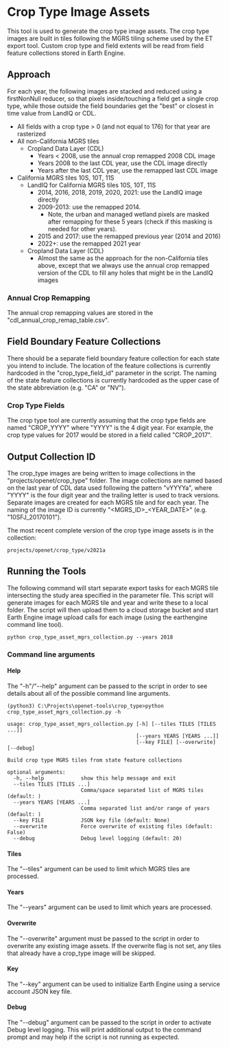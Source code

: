 # Crop Type Image Assets

This tool is used to generate the crop type image assets.  The crop type images are built in tiles following the MGRS tiling scheme used by the ET export tool.  Custom crop type and field extents will be read from field feature collections stored in Earth Engine.

## Approach

For each year, the following images are stacked and reduced using a firstNonNull reducer, so that pixels inside/touching a field get a single crop type, while those outside the field boundaries get the "best" or closest in time value from LandIQ or CDL.

- All fields with a crop type > 0 (and not equal to 176) for that year are rasterized
- All non-California MGRS tiles
  - Cropland Data Layer (CDL)
    - Years < 2008, use the annual crop remapped 2008 CDL image
    - Years 2008 to the last CDL year, use the CDL image directly
    - Years after the last CDL year, use the remapped last CDL image
- California MGRS tiles 10S, 10T, 11S
  - LandIQ for California MGRS tiles 10S, 10T, 11S
      - 2014, 2016, 2018, 2019, 2020, 2021: use the LandIQ image directly
      - 2009-2013: use the remapped 2014.  
        - Note, the urban and managed wetland pixels are masked after remapping for these 5 years (check if this masking is needed for other years).
      - 2015 and 2017: use the remapped previous year (2014 and 2016)
      - 2022+: use the remapped 2021 year
  - Cropland Data Layer (CDL)
    - Almost the same as the approach for the non-California tiles above, except that we always use the annual crop remapped version of the CDL to fill any holes that might be in the LandIQ images

### Annual Crop Remapping

The annual crop remapping values are stored in the "cdl_annual_crop_remap_table.csv".

## Field Boundary Feature Collections

There should be a separate field boundary feature collection for each state you intend to include.  The location of the feature collections is currently hardcoded in the "crop_type_field_id" parameter in the script.  The naming of the state feature collections is currently hardcoded as the upper case of the state abbreviation (e.g. "CA" or "NV").

### Crop Type Fields

The crop type tool are currently assuming that the crop type fields are named "CROP_YYYY" where "YYYY" is the 4 digit year.  For example, the crop type values for 2017 would be stored in a field called "CROP_2017".

## Output Collection ID

The crop_type images are being written to image collections in the "projects/openet/crop_type" folder.  The image collections are named based on the last year of CDL data used following the pattern "vYYYYa", where "YYYY" is the four digit year and the trailing letter is used to track versions.  Separate images are created for each MGRS tile and for each year.  The naming of the image ID is currently "<MGRS_ID>\_<YEAR_DATE>" (e.g. "10SFJ_20170101").

The most recent complete version of the crop type image assets is in the collection:
```
projects/openet/crop_type/v2021a
```


## Running the Tools

The following command will start separate export tasks for each MGRS tile intersecting the study area specified in the parameter file.  This script will generate images for each MGRS tile and year and write these to a local folder.  The script will then upload them to a cloud storage bucket and start Earth Engine image upload calls for each image (using the earthengine command line tool).

```
python crop_type_asset_mgrs_collection.py --years 2018
```

### Command line arguments 

#### Help

The "-h"/"--help" argument can be passed to the script in order to see details about all of the possible command line arguments.

```
(python3) C:\Projects\openet-tools\crop_type>python crop_type_asset_mgrs_collection.py -h

usage: crop_type_asset_mgrs_collection.py [-h] [--tiles TILES [TILES ...]]
                                          [--years YEARS [YEARS ...]]
                                          [--key FILE] [--overwrite] [--debug]
                                         
Build crop type MGRS tiles from state feature collections

optional arguments:
  -h, --help            show this help message and exit
  --tiles TILES [TILES ...]
                        Comma/space separated list of MGRS tiles (default: )
  --years YEARS [YEARS ...]
                        Comma separated list and/or range of years (default: )
  --key FILE            JSON key file (default: None)
  --overwrite           Force overwrite of existing files (default: False)
  --debug               Debug level logging (default: 20)

```
#### Tiles

The "--tiles" argument can be used to limit which MGRS tiles are processed.

#### Years

The "--years" argument can be used to limit which years are processed.

#### Overwrite

The "--overwrite" argument must be passed to the script in order to overwrite any existing image assets.  If the overwrite flag is not set, any tiles that already have a crop_type image will be skipped.

#### Key

The "--key" argument can be used to initialize Earth Engine using a service account JSON key file.

#### Debug

The "--debug" argument can be passed to the script in order to activate Debug level logging.  This will print additional output to the command prompt and may help if the script is not running as expected.
